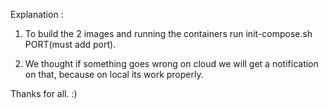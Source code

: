 Explanation :

1. To build the 2 images and running the containers run init-compose.sh PORT(must add port).
 
2. We thought if something goes wrong on cloud we will get a notification on that, because on local its work properly.

Thanks for all. :)
 
